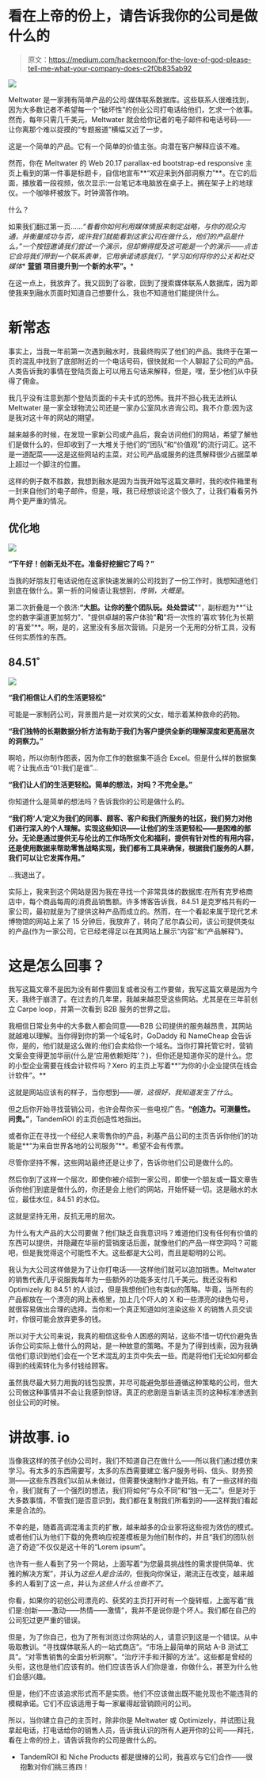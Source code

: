 # 看在上帝的份上，请告诉我你的公司是做什么的

> 原文：<https://medium.com/hackernoon/for-the-love-of-god-please-tell-me-what-your-company-does-c2f0b835ab92>

![](img/e9f91daa477e00409eb78e6b0604fa9a.png)

Meltwater 是一家拥有简单产品的公司:媒体联系数据库。这些联系人很难找到，因为大多数记者不希望每一个“破坏性”的创业公司打电话给他们，乞求一个故事。然而，每年只需几千美元，Meltwater 就会给你记者的电子邮件和电话号码——让你离那个难以捉摸的“专题报道”横幅又近了一步。

这是一个简单的产品。它有一个简单的价值主张。向潜在客户解释应该不难。

然而，你在 Meltwater 的 Web 20.17 parallax-ed bootstrap-ed responsive 主页上看到的第一件事是标题卡，自信地宣布**“欢迎来到外部洞察力”**。在它的后面，播放着一段视频，依次显示:一台笔记本电脑放在桌子上。搁在架子上的地球仪。一个咖啡杯被放下。时钟滴答作响。

什么？

如果我们翻过第一页……**“看看你如何利用媒体情报来制定战略，与你的观众沟通，并衡量成功与否，或许我们就能看到这家公司在做什么，他们的产品是什么。”**一个按钮邀请我们尝试一个演示，但却懒得提及这可能是一个的演示*——点击它会将我们带到一个联系表单，它用承诺诱惑我们，**“学习如何将你的公关和社交媒体** [**营销**](https://hackernoon.com/tagged/marketing) **项目提升到一个新的水平”。***

在这一点上，我放弃了。我又回到了谷歌，回到了搜索媒体联系人数据库，因为即使我来到融水页面时知道自己想要什么，我也不知道他们能提供什么。

# 新常态

事实上，当我一年前第一次遇到融水时，我最终购买了他们的产品。我终于在第一页的混乱中找到了底部附近的一个电话号码，很快就和一个人聊起了公司的产品。人类告诉我的事情在登陆页面上可以用五句话来解释，但是，嘿，至少他们从中获得了佣金。

我几乎没有注意到那个登陆页面的卡夫卡式的恐怖。我并不担心我无法辨认 Meltwater 是一家全球物流公司还是一家办公室风水咨询公司。我不介意:因为这是我对这十年的网站的期望。

越来越多的时候，在发现一家新公司或产品后，我会访问他们的网站，希望了解他们是做什么的，但却收到了一大堆关于他们的“团队”和“价值观”的流行词汇。这不是一道配菜——这是这些网站的主菜，对公司产品或服务的连贯解释很少占据菜单上超过一个脚注的位置。

这样的例子数不胜数，我想到融水是因为当我开始写这篇文章时，我的收件箱里有一封来自他们的电子邮件。但是，哦，我已经想谈论这个很久了，让我们看看另外两个更严重的情况。

## 优化地

![](img/d419a9c654a37c8e70bb794d888697c2.png)

**“下午好！创新无处不在。准备好挖掘它了吗？”**

当我的好朋友打电话说他在这家快速发展的公司找到了一份工作时，我想知道他们到底在做什么。第一折的问候语让我想到，*传销，大概是*。

第二次折叠是一个救济:**“大胆。让你的整个团队玩。处处尝试"**"，副标题为**"让您的数字渠道更加努力"、"提供卓越的客户体验"**和**"将一次性的‘喜欢’转化为长期的‘喜爱"**。啊，是的，这里没有多层次营销。只是另一个无用的分析工具，没有任何实质性的东西。

## 84.51˚

![](img/3adbb4c440874a4700bbb8d06d33c525.png)

**“我们相信让人们的生活更轻松”**

可能是一家制药公司，背景图片是一对欢笑的父女，暗示着某种救命的药物。

**“我们独特的长期数据分析方法有助于我们为客户提供全新的理解深度和更高层次的洞察力。”**

啊哈，所以你制作图表，因为你工作的数据集不适合 Excel。但是什么样的数据集呢？让我点击“01:我们是谁”…

**“我们让人们的生活更轻松。简单的想法，对吗？不完全是。”**

你知道什么是简单的想法吗？告诉我你的公司是做什么的。

**“我们将‘人’定义为我们的同事、顾客、客户和我们所服务的社区，我们努力对他们进行深入的个人理解。实现这些知识——让他们的生活更轻松——是困难的部分。无论是通过提供无与伦比的工作场所文化和福利，提供有针对性的有用内容，还是使用数据来帮助零售战略实现，我们都有工具来确保，根据我们服务的人群，我们可以让它发挥作用。”**

…我退出了。

实际上，我来到这个网站是因为我在寻找一个非常具体的数据库:在所有克罗格商店中，每个商品每周的消费品销售额。许多博客告诉我，84.51 是克罗格共有的一家公司，最初就是为了提供这种产品而成立的。然而，在一个看起来属于现代艺术博物馆的网站上呆了 15 分钟后，我放弃了，转向了尼尔森公司，该公司提供类似的产品(作为一家公司，它已经老得足以在其网站上展示“内容”和“产品解释”)。

# 这是怎么回事？

我写这篇文章不是因为没有邮件要回复或者没有工作要做，我写这篇文章是因为今天，我终于崩溃了。在过去的几年里，我越来越忍受这些网站。尤其是在三年前创立 Carpe loop，并第一次看到 B2B 服务的世界之后。

我相信日常业务中的大多数人都会同意——B2B 公司提供的服务越昂贵，其网站就越难以理解。当你得到你的第一个域名时，GoDaddy 和 NameCheap 会告诉你，是的，他们就是这么做的:他们会卖给你一个域名。当你打算托管它时，营销文案会变得更加华丽(什么是‘应用依赖矩阵’？)，但你还是知道你买的是什么。您的小型企业需要在线会计软件吗？Xero 的主页上写着**“为你的小企业提供在线会计软件”。**

这就是网站应该有的样子，当你想到——*哦，这很好，我知道发生了什么*。

但之后你开始寻找营销公司，也许会帮你买一些电视广告。**“创造力。可测量性。问责。”**，TandemROI 的主页创造性地指出。

或者你正在寻找一个经纪人来零售你的产品，利基产品公司的主页告诉你他们的功能是**“为来自世界各地的公司服务”**。希望不会有传票。

尽管你坚持不懈，这些网站最终还是让步了，告诉你他们公司是做什么的。

然后你到了这样一个层次，即使你被介绍到一家公司，即使一个朋友或一篇文章告诉你他们到底是做什么的，你还是会上他们的网站，开始怀疑一切。这是融水的水位，最佳水位，84.51 的水位。

这就是坚持无用，反抗无用的层次。

为什么有大产品的大公司要做？他们缺乏自我意识吗？难道他们没有任何有价值的东西可以提供，并隐藏在华丽的营销废话后面，就像他们的产品一样空洞吗？可能吧，但是我觉得这个可能性不大。这些都是大公司，而且是聪明的公司。

我认为大公司这样做是为了让你打电话——这样他们就可以追加销售。Meltwater 的销售代表几乎说服我每年为一些额外的功能多支付几千美元。我还没有和 Optimizely 和 84.51 的人谈过，但是我想他们也有类似的策略。毕竟，当所有的产品都放在一个漂亮的网上表格里，加上几个吓人的 X 和一些漂亮的绿色勾号，就很容易做出合理的选择。当你和一个真正知道如何渲染这些 X 的销售人员交谈时，你很可能会放弃更多的钱。

所以对于大公司来说，我真的相信这些令人困惑的网站，这些不惜一切代价避免告诉你公司实际上做什么的网站，是一种故意的策略。不是为了得到线索，因为我确信他们意识到他们会在一个艺术混乱的主页中失去一些。而是将他们无论如何都会得到的线索转化为多付钱给顾客。

虽然我尽最大努力用我的钱包投票，并尽可能避免那些遵循这种策略的公司，但大公司做这种事情并不会让我感到惊讶。真正的悲剧是当新话主页的这种标准渗透到创业公司的时候。

# 讲故事. io

当像我这样的孩子创办公司时，我们不知道自己在做什么——所以我们通过模仿来学习。有太多的东西需要写，太多的东西需要建立:客户服务号码、信头、财务预测——这些东西我们以前从未做过，但需要快速制作才能开始。有了一些这样的指令，我们就有了一个强烈的想法，我们将如何“与众不同”和“独一无二”。但是对于大多数事情，不管我们是否意识到，我们都在复制我们所看到的——这样我们看起来是合法的。

不幸的是，随着高调混淆主页的扩散，越来越多的企业家将这些视为效仿的模式。或者他们认为他们下载的免费响应视差模板是为他们制作的，并且“我们的团队创造了奇迹”不仅仅是这十年的“Lorem ipsum”。

也许有一些人看到了另一个网站，上面写着“为您最具挑战性的需求提供简单、优雅的解决方案”，并认为*这些人是合法的*，但我向你保证，潮流正在改变，越来越多的人看到了这一点，并认为*这些人什么也做不了*。

你看，如果你的初创公司漂亮的、获奖的主页打开时有一个旋转框，上面写着“我们是:创新——激动——热情——激情”，我并不是说你是个坏人。我们都在自己的公司犯过更严重的错误。

但是，为了你自己，也为了所有浏览过你网站的人，请意识到这是一个错误。从中吸取教训。“寻找媒体联系人的一站式商店”。“市场上最简单的网站 A-B 测试工具”。“对零售销售的全面分析洞察”。“治疗汗手和汗脚的方法”。这些都是曾经的头衔，这也是他们应该有的。他们应该告诉人们你是谁，你做什么，甚至为什么他们会感兴趣。

但是，他们不应该追求形式而不是实质。他们不应该做出既不能兑现也不能违背的模糊承诺。它们不应该适用于每一家雇得起营销顾问的公司。

所以，当你建立自己的主页时，除非你是 Meltwater 或 Optimizely，并试图让我拿起电话，打电话给你的销售人员，告诉我认识的所有人避开你的公司——拜托，看在上帝的份上，请告诉我你的公司是做什么的。

*   TandemROI 和 Niche Products 都是很棒的公司，我喜欢与它们合作——很抱歉对你们挑三拣四！